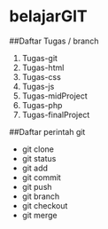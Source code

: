# belajarGIT

##Daftar Tugas / branch 
1. Tugas-git
2. Tugas-html
3. Tugas-css
4. Tugas-js
5. Tugas-midProject
6. Tugas-php
7. Tugas-finalProject

##Daftar perintah git 
- git clone
- git status
- git add
- git commit
- git push
- git branch
- git checkout
- git merge
